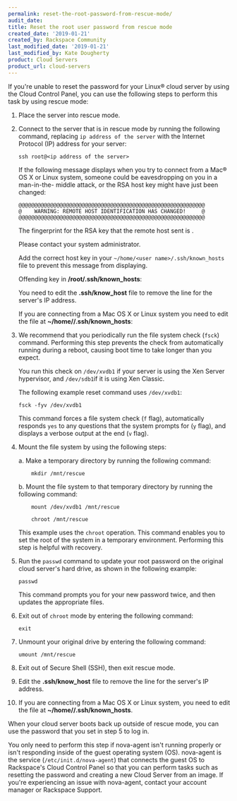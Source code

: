 ```yaml
---
permalink: reset-the-root-password-from-rescue-mode/
audit_date:
title: Reset the root user password from rescue mode
created_date: '2019-01-21'
created_by: Rackspace Community
last_modified_date: '2019-01-21'
last_modified_by: Kate Dougherty
product: Cloud Servers
product_url: cloud-servers
---
```


If you're unable to reset the password for your Linux&reg; cloud server by
using the Cloud Control Panel, you can use the following steps to perform
this task by using rescue mode:

1. Place the server into rescue mode.

2. Connect to the server that is in rescue mode by running the following
   command, replacing `ip address of the server` with the Internet Protocol
   (IP) address for your server:

       ssh root@<ip address of the server>

   If the following message displays when you try to connect from a Mac&reg;
   OS X or Linux system, someone could be eavesdropping on you in a man-in-the-
   middle attack, or the RSA host key might have just been changed:

       @@@@@@@@@@@@@@@@@@@@@@@@@@@@@@@@@@@@@@@@@@@@@@@@@@@@@@@@@@@
       @    WARNING: REMOTE HOST IDENTIFICATION HAS CHANGED!     @
       @@@@@@@@@@@@@@@@@@@@@@@@@@@@@@@@@@@@@@@@@@@@@@@@@@@@@@@@@@@

   The fingerprint for the RSA key that the remote host sent is <RSA Key>.

   Please contact your system administrator.

   Add the correct host key in your `~/home/<user name>/.ssh/known_hosts` file
   to prevent this message from displaying.

   Offending key in **/root/.ssh/known_hosts**:<line number>

   You need to edit the **.ssh/know_host** file to remove the line for the
   server's IP address.

   If you are connecting from a Mac OS X or Linux system you need to edit the
   file at **~/home/<user name>/.ssh/known_hosts**:

3. We recommend that you periodically run the file system check (`fsck`)
   command. Performing this step prevents the check from automatically
   running during a reboot, causing boot time to take longer than you expect.

   You run this check on `/dev/xvdb1` if your server is using the Xen Server
   hypervisor, and `/dev/sdb1`if it is using Xen Classic.

   The following example reset command uses `/dev/xvdb1`:

       fsck -fyv /dev/xvdb1

   This command forces a file system check (`f` flag), automatically responds
   `yes` to any questions that the system prompts for (`y` flag), and displays
   a verbose output at the end (`v` flag).

4. Mount the file system by using the following steps:

   a. Make a temporary directory by running the following command:

           mkdir /mnt/rescue

   b. Mount the file system to that temporary directory by running the
      following command:

           mount /dev/xvdb1 /mnt/rescue

           chroot /mnt/rescue

   This example uses the `chroot` operation. This command enables you to set
   the root of the system in a temporary environment. Performing this step is
   helpful with recovery.

5. Run the `passwd` command to update your root password on the original cloud
   server's hard drive, as shown in the following example:

       passwd

   This command prompts you for your new password twice, and then
   updates the appropriate files.

6. Exit out of `chroot` mode by entering the following command:

       exit

7. Unmount your original drive by entering the following command:

       umount /mnt/rescue

8. Exit out of Secure Shell (SSH), then exit rescue mode.
9. Edit the **.ssh/know_host** file to remove the line
   for the server's IP address.

10. If you are connecting from a Mac OS X or Linux system, you need to edit the
    file at **~/home/<user name>/.ssh/known_hosts**.

When your cloud server boots back up outside of rescue mode, you can use the
password that you set in step 5 to log in.

You only need to perform this step if nova-agent isn't running properly or
isn't responding inside of the guest operating system (OS).  nova-agent is the
service (`/etc/init.d/nova-agent`) that connects the guest OS to Rackspace's
Cloud Control Panel so that you can perform tasks such as resetting the
password and creating a new Cloud Server from an image. If you're experiencing
an issue with nova-agent, contact your account manager or Rackspace Support.

